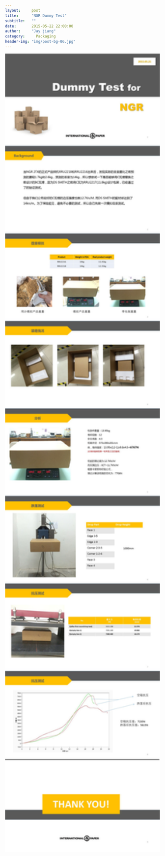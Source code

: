 ```yaml
---
layout:     post
title:      "NGR Dummy Test"
subtitle:   ""
date:       2015-05-22 22:00:00
author:     "Jay jiang"
category:     Packaging
header-img: "img/post-bg-06.jpg"
---
```

<img src="/img/20150522/NGR_dummy_test.jpg" alt="Drawing" width="800px" />   




